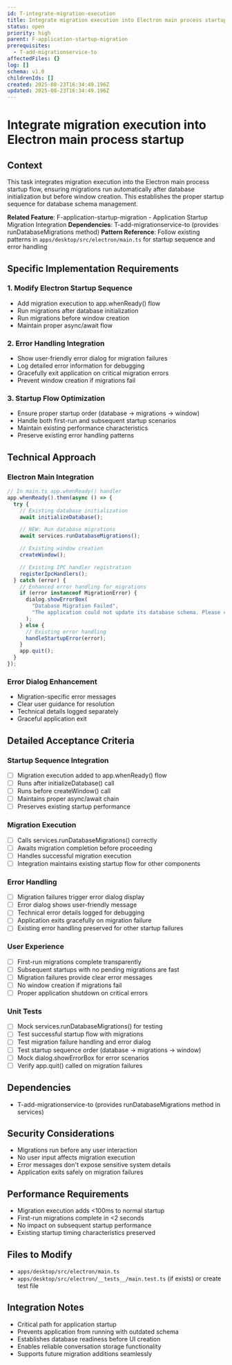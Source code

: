```yaml
---
id: T-integrate-migration-execution
title: Integrate migration execution into Electron main process startup
status: open
priority: high
parent: F-application-startup-migration
prerequisites:
  - T-add-migrationservice-to
affectedFiles: {}
log: []
schema: v1.0
childrenIds: []
created: 2025-08-23T16:34:49.196Z
updated: 2025-08-23T16:34:49.196Z
---
```


# Integrate migration execution into Electron main process startup

## Context

This task integrates migration execution into the Electron main process startup flow, ensuring migrations run automatically after database initialization but before window creation. This establishes the proper startup sequence for database schema management.

**Related Feature**: F-application-startup-migration - Application Startup Migration Integration
**Dependencies**: T-add-migrationservice-to (provides runDatabaseMigrations method)
**Pattern Reference**: Follow existing patterns in `apps/desktop/src/electron/main.ts` for startup sequence and error handling

## Specific Implementation Requirements

### 1. Modify Electron Startup Sequence

- Add migration execution to app.whenReady() flow
- Run migrations after database initialization
- Run migrations before window creation
- Maintain proper async/await flow

### 2. Error Handling Integration

- Show user-friendly error dialog for migration failures
- Log detailed error information for debugging
- Gracefully exit application on critical migration errors
- Prevent window creation if migrations fail

### 3. Startup Flow Optimization

- Ensure proper startup order (database → migrations → window)
- Handle both first-run and subsequent startup scenarios
- Maintain existing performance characteristics
- Preserve existing error handling patterns

## Technical Approach

### Electron Main Integration

```typescript
// In main.ts app.whenReady() handler
app.whenReady().then(async () => {
  try {
    // Existing database initialization
    await initializeDatabase();

    // NEW: Run database migrations
    await services.runDatabaseMigrations();

    // Existing window creation
    createWindow();

    // Existing IPC handler registration
    registerIpcHandlers();
  } catch (error) {
    // Enhanced error handling for migrations
    if (error instanceof MigrationError) {
      dialog.showErrorBox(
        "Database Migration Failed",
        "The application could not update its database schema. Please contact support.",
      );
    } else {
      // Existing error handling
      handleStartupError(error);
    }
    app.quit();
  }
});
```

### Error Dialog Enhancement

- Migration-specific error messages
- Clear user guidance for resolution
- Technical details logged separately
- Graceful application exit

## Detailed Acceptance Criteria

### Startup Sequence Integration

- [ ] Migration execution added to app.whenReady() flow
- [ ] Runs after initializeDatabase() call
- [ ] Runs before createWindow() call
- [ ] Maintains proper async/await chain
- [ ] Preserves existing startup performance

### Migration Execution

- [ ] Calls services.runDatabaseMigrations() correctly
- [ ] Awaits migration completion before proceeding
- [ ] Handles successful migration execution
- [ ] Integration maintains existing startup flow for other components

### Error Handling

- [ ] Migration failures trigger error dialog display
- [ ] Error dialog shows user-friendly message
- [ ] Technical error details logged for debugging
- [ ] Application exits gracefully on migration failure
- [ ] Existing error handling preserved for other startup failures

### User Experience

- [ ] First-run migrations complete transparently
- [ ] Subsequent startups with no pending migrations are fast
- [ ] Migration failures provide clear error messages
- [ ] No window creation if migrations fail
- [ ] Proper application shutdown on critical errors

### Unit Tests

- [ ] Mock services.runDatabaseMigrations() for testing
- [ ] Test successful startup flow with migrations
- [ ] Test migration failure handling and error dialog
- [ ] Test startup sequence order (database → migrations → window)
- [ ] Mock dialog.showErrorBox for error scenarios
- [ ] Verify app.quit() called on migration failures

## Dependencies

- T-add-migrationservice-to (provides runDatabaseMigrations method in services)

## Security Considerations

- Migrations run before any user interaction
- No user input affects migration execution
- Error messages don't expose sensitive system details
- Application exits safely on migration failures

## Performance Requirements

- Migration execution adds <100ms to normal startup
- First-run migrations complete in <2 seconds
- No impact on subsequent startup performance
- Existing startup timing characteristics preserved

## Files to Modify

- `apps/desktop/src/electron/main.ts`
- `apps/desktop/src/electron/__tests__/main.test.ts` (if exists) or create test file

## Integration Notes

- Critical path for application startup
- Prevents application from running with outdated schema
- Establishes database readiness before UI creation
- Enables reliable conversation storage functionality
- Supports future migration additions seamlessly
